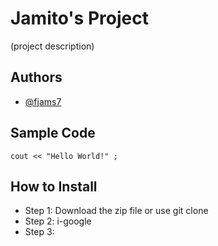 # Jamito's Project
(project description)
## Authors
- [@fjams7](https://github.com/fjams7)
## Sample Code
` cout << "Hello World!" ; `
## How to Install
- Step 1: Download the zip file or use git clone
- Step 2: i-google
- Step 3:

